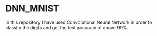# DNN_MNIST
In this repository I have used Convolutional Neural Network in order to classify the digits and get the test accuracy of above 99%.

